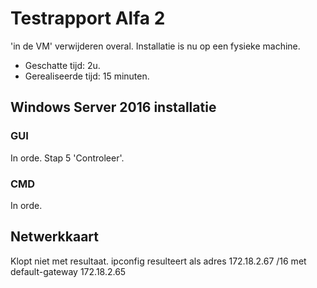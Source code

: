 # Testrapport Alfa 2

'in de VM' verwijderen overal. Installatie is nu op een fysieke machine.
- Geschatte tijd: 2u.
- Gerealiseerde tijd: 15 minuten.

## Windows Server 2016 installatie

### GUI
In orde.
Stap 5 'Controleer'.

### CMD
In orde.

## Netwerkkaart
Klopt niet met resultaat.
ipconfig resulteert als adres 172.18.2.67 /16 met default-gateway 172.18.2.65
